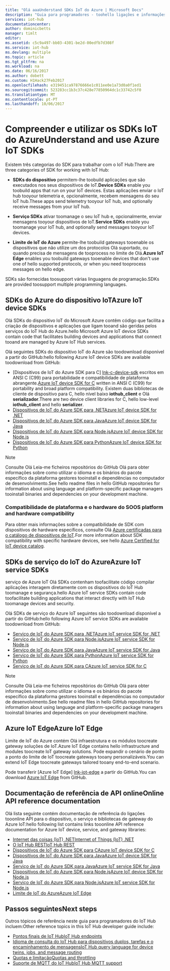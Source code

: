 ```yaml
---
title: "Olá aaaUnderstand SDKs IoT do Azure | Microsoft Docs"
description: "Guia para programadores - toohello ligações e informações sobre vários Azure IoT serviço e dispositivo SDKs que pode utilizar toobuild aplicações de dispositivos e aplicações de back-end."
services: iot-hub
documentationcenter: 
author: dominicbetts
manager: timlt
editor: 
ms.assetid: c5c9a497-bb03-4301-be2d-00edfb7d308f
ms.service: iot-hub
ms.devlang: multiple
ms.topic: article
ms.tgt_pltfrm: na
ms.workload: na
ms.date: 06/16/2017
ms.author: dobett
ms.custom: H1Hack27Feb2017
ms.openlocfilehash: e319451ca97876666e1c011ee0e1a73d0a0f1ed1
ms.sourcegitcommit: 523283cc1b3c37c428e77850964dc1c33742c5f0
ms.translationtype: MT
ms.contentlocale: pt-PT
ms.lasthandoff: 10/06/2017
---
```

# <a name="understand-and-use-azure-iot-sdks"></a><span data-ttu-id="c01f4-103">Compreender e utilizar os SDKs IoT do Azure</span><span class="sxs-lookup"><span data-stu-id="c01f4-103">Understand and use Azure IoT SDKs</span></span>

<span data-ttu-id="c01f4-104">Existem três categorias do SDK para trabalhar com o IoT Hub:</span><span class="sxs-lookup"><span data-stu-id="c01f4-104">There are three categories of SDK for working with IoT Hub:</span></span>

* <span data-ttu-id="c01f4-105">**SDKs do dispositivo** permitem-lhe toobuild aplicações que são executados nos seus dispositivos de IoT.</span><span class="sxs-lookup"><span data-stu-id="c01f4-105">**Device SDKs** enable you toobuild apps that run on your IoT devices.</span></span> <span data-ttu-id="c01f4-106">Estas aplicações enviar o IoT hub tooyour telemetria e, opcionalmente, recebem mensagens do seu IoT hub.</span><span class="sxs-lookup"><span data-stu-id="c01f4-106">These apps send telemetry tooyour IoT hub, and optionally receive messages from your IoT hub.</span></span>

* <span data-ttu-id="c01f4-107">**Serviço SDKs** ativar toomanage o seu IoT hub e, opcionalmente, enviar mensagens tooyour dispositivos de IoT.</span><span class="sxs-lookup"><span data-stu-id="c01f4-107">**Service SDKs** enable you toomanage your IoT hub, and optionally send messages tooyour IoT devices.</span></span>

* <span data-ttu-id="c01f4-108">**Limite de IoT do Azure** permite-lhe toobuild gateways tooenable os dispositivos que não utilize um dos protocolos Olá suportado, ou quando precisa de mensagens de tooprocess no limite de Olá.</span><span class="sxs-lookup"><span data-stu-id="c01f4-108">**Azure IoT Edge** enables you toobuild gateways tooenable devices that don't use one of hello supported protocols, or when you need tooprocess messages on hello edge.</span></span>

<span data-ttu-id="c01f4-109">SDKs são fornecidas toosupport várias linguagens de programação.</span><span class="sxs-lookup"><span data-stu-id="c01f4-109">SDKs are provided toosupport multiple programming languages.</span></span>

## <a name="azure-iot-device-sdks"></a><span data-ttu-id="c01f4-110">SDKs do Azure do dispositivo IoT</span><span class="sxs-lookup"><span data-stu-id="c01f4-110">Azure IoT device SDKs</span></span>

<span data-ttu-id="c01f4-111">Olá SDKs do dispositivo IoT do Microsoft Azure contêm código que facilita a criação de dispositivos e aplicações que ligam tooand são geridas pelos serviços do IoT Hub do Azure.</span><span class="sxs-lookup"><span data-stu-id="c01f4-111">hello Microsoft Azure IoT device SDKs contain code that facilitates building devices and applications that connect tooand are managed by Azure IoT Hub services.</span></span>

<span data-ttu-id="c01f4-112">Olá seguintes SDKs do dispositivo IoT do Azure são toodownload disponível a partir do GitHub:</span><span class="sxs-lookup"><span data-stu-id="c01f4-112">hello following Azure IoT device SDKs are available toodownload from GitHub:</span></span>

* <span data-ttu-id="c01f4-113">[Dispositivos de IoT do Azure SDK para C] [ lnk-c-device-sdk] escritos em ANSI C (C99) para portabilidade e compatibilidade de plataforma abrangente.</span><span class="sxs-lookup"><span data-stu-id="c01f4-113">[Azure IoT device SDK for C][lnk-c-device-sdk] written in ANSI C (C99) for portability and broad platform compatibility.</span></span> <span data-ttu-id="c01f4-114">Existem duas bibliotecas de cliente de dispositivo para C, hello nível baixo **iothub_client** e Olá **serializador**.</span><span class="sxs-lookup"><span data-stu-id="c01f4-114">There are two device client libraries for C, hello low-level **iothub_client** and hello **serializer**.</span></span>
* <span data-ttu-id="c01f4-115">[Dispositivos de IoT do Azure SDK para .NET][lnk-dotnet-device-sdk]</span><span class="sxs-lookup"><span data-stu-id="c01f4-115">[Azure IoT device SDK for .NET][lnk-dotnet-device-sdk]</span></span>
* <span data-ttu-id="c01f4-116">[Dispositivos de IoT do Azure SDK para Java][lnk-java-device-sdk]</span><span class="sxs-lookup"><span data-stu-id="c01f4-116">[Azure IoT device SDK for Java][lnk-java-device-sdk]</span></span>
* <span data-ttu-id="c01f4-117">[Dispositivos de IoT do Azure SDK para Node.js][lnk-node-device-sdk]</span><span class="sxs-lookup"><span data-stu-id="c01f4-117">[Azure IoT device SDK for Node.js][lnk-node-device-sdk]</span></span>
* <span data-ttu-id="c01f4-118">[Dispositivos de IoT do Azure SDK para Python][lnk-python-device-sdk]</span><span class="sxs-lookup"><span data-stu-id="c01f4-118">[Azure IoT device SDK for Python][lnk-python-device-sdk]</span></span>

> [!NOTE]
> <span data-ttu-id="c01f4-119">Consulte Olá Leia-me ficheiros repositórios do GitHub Olá para obter informações sobre como utilizar o idioma e os binários do pacote específico da plataforma gestores tooinstall e dependências no computador de desenvolvimento.</span><span class="sxs-lookup"><span data-stu-id="c01f4-119">See hello readme files in hello GitHub repositories for information about using language and platform-specific package managers tooinstall binaries and dependencies on your development machine.</span></span>
> 
> 

### <a name="os-platform-and-hardware-compatibility"></a><span data-ttu-id="c01f4-120">Compatibilidade de plataforma e o hardware do SO</span><span class="sxs-lookup"><span data-stu-id="c01f4-120">OS platform and hardware compatibility</span></span>

<span data-ttu-id="c01f4-121">Para obter mais informações sobre a compatibilidade de SDK com dispositivos de hardware específicos, consulte Olá [Azure certificadas para o catálogo de dispositivos de IoT][lnk-certified].</span><span class="sxs-lookup"><span data-stu-id="c01f4-121">For more information about SDK compatibility with specific hardware devices, see hello [Azure Certified for IoT device catalog][lnk-certified].</span></span>

## <a name="azure-iot-service-sdks"></a><span data-ttu-id="c01f4-122">SDKs de serviço do IoT do Azure</span><span class="sxs-lookup"><span data-stu-id="c01f4-122">Azure IoT service SDKs</span></span>

<span data-ttu-id="c01f4-123">serviço de Azure IoT Olá SDKs contenham toofacilitate código compilar aplicações interagem diretamente com os dispositivos do IoT Hub toomanage e segurança.</span><span class="sxs-lookup"><span data-stu-id="c01f4-123">hello Azure IoT service SDKs contain code toofacilitate building applications that interact directly with IoT Hub toomanage devices and security.</span></span>

<span data-ttu-id="c01f4-124">Olá SDKs de serviço do Azure IoT seguintes são toodownload disponível a partir do GitHub:</span><span class="sxs-lookup"><span data-stu-id="c01f4-124">hello following Azure IoT service SDKs are available toodownload from GitHub:</span></span>

* <span data-ttu-id="c01f4-125">[Serviço de IoT do Azure SDK para .NET][lnk-dotnet-service-sdk]</span><span class="sxs-lookup"><span data-stu-id="c01f4-125">[Azure IoT service SDK for .NET][lnk-dotnet-service-sdk]</span></span>
* <span data-ttu-id="c01f4-126">[Serviço de IoT do Azure SDK para Node.js][lnk-node-service-sdk]</span><span class="sxs-lookup"><span data-stu-id="c01f4-126">[Azure IoT service SDK for Node.js][lnk-node-service-sdk]</span></span>
* <span data-ttu-id="c01f4-127">[Serviço de IoT do Azure SDK para Java][lnk-java-service-sdk]</span><span class="sxs-lookup"><span data-stu-id="c01f4-127">[Azure IoT service SDK for Java][lnk-java-service-sdk]</span></span>
* <span data-ttu-id="c01f4-128">[Serviço de IoT do Azure SDK para Python][lnk-python-service-sdk]</span><span class="sxs-lookup"><span data-stu-id="c01f4-128">[Azure IoT service SDK for Python][lnk-python-service-sdk]</span></span>
* <span data-ttu-id="c01f4-129">[Serviço de IoT do Azure SDK para C][lnk-c-service-sdk]</span><span class="sxs-lookup"><span data-stu-id="c01f4-129">[Azure IoT service SDK for C][lnk-c-service-sdk]</span></span>

> [!NOTE]
> <span data-ttu-id="c01f4-130">Consulte Olá Leia-me ficheiros repositórios do GitHub Olá para obter informações sobre como utilizar o idioma e os binários do pacote específico da plataforma gestores tooinstall e dependências no computador de desenvolvimento.</span><span class="sxs-lookup"><span data-stu-id="c01f4-130">See hello readme files in hello GitHub repositories for information about using language and platform-specific package managers tooinstall binaries and dependencies on your development machine.</span></span>

## <a name="azure-iot-edge"></a><span data-ttu-id="c01f4-131">Azure IoT Edge</span><span class="sxs-lookup"><span data-stu-id="c01f4-131">Azure IoT Edge</span></span>

<span data-ttu-id="c01f4-132">Limite de IoT do Azure contém Olá infraestrutura e os módulos toocreate gateway soluções de IoT.</span><span class="sxs-lookup"><span data-stu-id="c01f4-132">Azure IoT Edge contains hello infrastructure and modules toocreate IoT gateway solutions.</span></span> <span data-ttu-id="c01f4-133">Pode expandir o cenário de ponto a ponto do limite de IoT toocreate gateways tooany personalizáveis.</span><span class="sxs-lookup"><span data-stu-id="c01f4-133">You can extend IoT Edge toocreate gateways tailored tooany end-to-end scenario.</span></span>

<span data-ttu-id="c01f4-134">Pode transferir [Azure IoT Edge] [ lnk-iot-edge] a partir do GitHub.</span><span class="sxs-lookup"><span data-stu-id="c01f4-134">You can download [Azure IoT Edge][lnk-iot-edge] from GitHub.</span></span>

## <a name="online-api-reference-documentation"></a><span data-ttu-id="c01f4-135">Documentação de referência de API online</span><span class="sxs-lookup"><span data-stu-id="c01f4-135">Online API reference documentation</span></span>

<span data-ttu-id="c01f4-136">Olá lista seguinte contém documentação de referência do ligações tooonline API para o dispositivo, o serviço e bibliotecas de gateway do Azure IoT:</span><span class="sxs-lookup"><span data-stu-id="c01f4-136">hello following list contains links tooonline API reference documentation for Azure IoT device, service, and gateway libraries:</span></span>

* <span data-ttu-id="c01f4-137">[Internet das coisas (IoT) .NET][lnk-dotnet-ref]</span><span class="sxs-lookup"><span data-stu-id="c01f4-137">[Internet of Things (IoT) .NET][lnk-dotnet-ref]</span></span>
* <span data-ttu-id="c01f4-138">[O IoT Hub REST][lnk-rest-ref]</span><span class="sxs-lookup"><span data-stu-id="c01f4-138">[IoT Hub REST][lnk-rest-ref]</span></span>
* <span data-ttu-id="c01f4-139">[Dispositivos de IoT do Azure SDK para C][lnk-c-ref]</span><span class="sxs-lookup"><span data-stu-id="c01f4-139">[Azure IoT device SDK for C][lnk-c-ref]</span></span>
* <span data-ttu-id="c01f4-140">[Dispositivos de IoT do Azure SDK para Java][lnk-java-ref]</span><span class="sxs-lookup"><span data-stu-id="c01f4-140">[Azure IoT device SDK for Java][lnk-java-ref]</span></span>
* <span data-ttu-id="c01f4-141">[Serviço de IoT do Azure SDK para Java][lnk-java-service-ref]</span><span class="sxs-lookup"><span data-stu-id="c01f4-141">[Azure IoT service SDK for Java][lnk-java-service-ref]</span></span>
* <span data-ttu-id="c01f4-142">[Dispositivos de IoT do Azure SDK para Node.js][lnk-node-ref]</span><span class="sxs-lookup"><span data-stu-id="c01f4-142">[Azure IoT device SDK for Node.js][lnk-node-ref]</span></span>
* <span data-ttu-id="c01f4-143">[Serviço de IoT do Azure SDK para Node.js][lnk-node-service-ref]</span><span class="sxs-lookup"><span data-stu-id="c01f4-143">[Azure IoT service SDK for Node.js][lnk-node-service-ref]</span></span>
* <span data-ttu-id="c01f4-144">[Limite de IoT do Azure][lnk-gateway-ref]</span><span class="sxs-lookup"><span data-stu-id="c01f4-144">[Azure IoT Edge][lnk-gateway-ref]</span></span>

## <a name="next-steps"></a><span data-ttu-id="c01f4-145">Passos seguintes</span><span class="sxs-lookup"><span data-stu-id="c01f4-145">Next steps</span></span>

<span data-ttu-id="c01f4-146">Outros tópicos de referência neste guia para programadores do IoT Hub incluem:</span><span class="sxs-lookup"><span data-stu-id="c01f4-146">Other reference topics in this IoT Hub developer guide include:</span></span>

* <span data-ttu-id="c01f4-147">[Pontos finais de IoT Hub][lnk-devguide-endpoints]</span><span class="sxs-lookup"><span data-stu-id="c01f4-147">[IoT Hub endpoints][lnk-devguide-endpoints]</span></span>
* <span data-ttu-id="c01f4-148">[Idioma de consulta do IoT Hub para dispositivos duplos, tarefas e o encaminhamento de mensagens][lnk-devguide-query]</span><span class="sxs-lookup"><span data-stu-id="c01f4-148">[IoT Hub query language for device twins, jobs, and message routing][lnk-devguide-query]</span></span>
* <span data-ttu-id="c01f4-149">[Quotas e limitação][lnk-devguide-quotas]</span><span class="sxs-lookup"><span data-stu-id="c01f4-149">[Quotas and throttling][lnk-devguide-quotas]</span></span>
* <span data-ttu-id="c01f4-150">[Suporte de MQTT do IoT Hub][lnk-devguide-mqtt]</span><span class="sxs-lookup"><span data-stu-id="c01f4-150">[IoT Hub MQTT support][lnk-devguide-mqtt]</span></span>

<!-- Links and images -->

[lnk-c-device-sdk]: https://github.com/Azure/azure-iot-sdk-c
[lnk-c-service-sdk]: https://github.com/Azure/azure-iot-sdk-c/tree/master/iothub_service_client
[lnk-dotnet-device-sdk]: https://github.com/Azure/azure-iot-sdk-csharp/tree/master/device
[lnk-java-device-sdk]: https://github.com/Azure/azure-iot-sdk-java/tree/master/device
[lnk-dotnet-service-sdk]: https://github.com/Azure/azure-iot-sdk-csharp/tree/master/service
[lnk-java-service-sdk]: https://github.com/Azure/azure-iot-sdk-java/tree/master/service
[lnk-node-device-sdk]: https://github.com/Azure/azure-iot-sdk-node/tree/master/device
[lnk-node-service-sdk]: https://github.com/Azure/azure-iot-sdk-node/tree/master/service
[lnk-python-device-sdk]: https://github.com/Azure/azure-iot-sdk-python/tree/master/device
[lnk-python-service-sdk]: https://github.com/Azure/azure-iot-sdk-python/tree/master/service
[lnk-certified]: https://catalog.azureiotsuite.com/
[lnk-iot-edge]: https://github.com/Azure/iot-edge

[lnk-dotnet-ref]: https://docs.microsoft.com/dotnet/api/microsoft.azure.devices
[lnk-c-ref]: https://azure.github.io/azure-iot-sdk-c/index.html
[lnk-java-ref]: https://docs.microsoft.com/java/api/com.microsoft.azure.sdk.iot.device
[lnk-node-ref]: https://azure.github.io/azure-iot-sdk-node/
[lnk-rest-ref]: https://docs.microsoft.com/rest/api/iothub/
[lnk-java-service-ref]: https://docs.microsoft.com/java/api/com.microsoft.azure.sdk.iot.service.auth
[lnk-node-service-ref]: https://azure.github.io/azure-iot-sdk-node/
[lnk-gateway-ref]: http://azure.github.io/iot-edge/api_reference/c/html/

[lnk-devguide-endpoints]: iot-hub-devguide-endpoints.md
[lnk-devguide-quotas]: iot-hub-devguide-quotas-throttling.md
[lnk-devguide-query]: iot-hub-devguide-query-language.md
[lnk-devguide-mqtt]: iot-hub-mqtt-support.md
